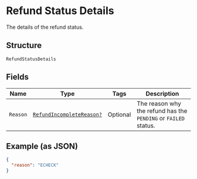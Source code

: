 
# Refund Status Details

The details of the refund status.

## Structure

`RefundStatusDetails`

## Fields

| Name | Type | Tags | Description |
|  --- | --- | --- | --- |
| `Reason` | [`RefundIncompleteReason?`](../../doc/models/refund-incomplete-reason.md) | Optional | The reason why the refund has the `PENDING` or `FAILED` status. |

## Example (as JSON)

```json
{
  "reason": "ECHECK"
}
```

